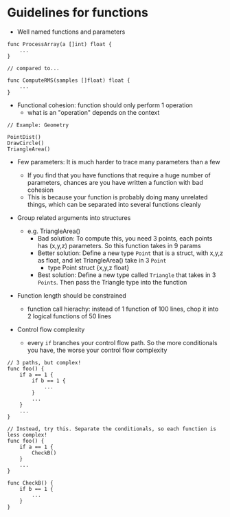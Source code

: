 # Guidelines for functions

- Well named functions and parameters

```
func ProcessArray(a []int) float {
    ...
}

// compared to...

func ComputeRMS(samples []float) float {
    ...
}
```

- Functional cohesion: function should only perform 1 operation
    - what is an "operation" depends on the context

```
// Example: Geometry

PointDist()
DrawCircle()
TriangleArea()
```

- Few parameters: It is much harder to trace many parameters than a few
    - If you find that you have functions that require a huge number of parameters, chances are you have written a function with bad cohesion
    - This is because your function is probably doing many unrelated things, which can be separated into several functions cleanly

- Group related arguments into structures
    - e.g. TriangleArea()
        - Bad solution: To compute this, you need 3 points, each points has (x,y,z) parameters. So this function takes in 9 params
        - Better solution: Define a new type `Point` that is a struct, with x,y,z as float, and let TriangleArea() take in 3 `Point`
            - type Point struct {x,y,z float}
        - Best solution: Define a new type called `Triangle` that takes in 3 `Points`. Then pass the Triangle type into the function

- Function length should be constrained
    - function call hierachy: instead of 1 function of 100 lines, chop it into 2 logical functions of 50 lines

- Control flow complexity
    - every `if` branches your control flow path. So the more conditionals you have, the worse your control flow complexity

```
// 3 paths, but complex!
func foo() {
    if a == 1 {
        if b == 1 {
            ...
        }
        ...
    }
    ...
}

// Instead, try this. Separate the conditionals, so each function is less complex!
func foo() {
    if a == 1 {
        CheckB()
    }
    ...
}

func CheckB() {
    if b == 1 {
        ...
    }   
}


```
        
